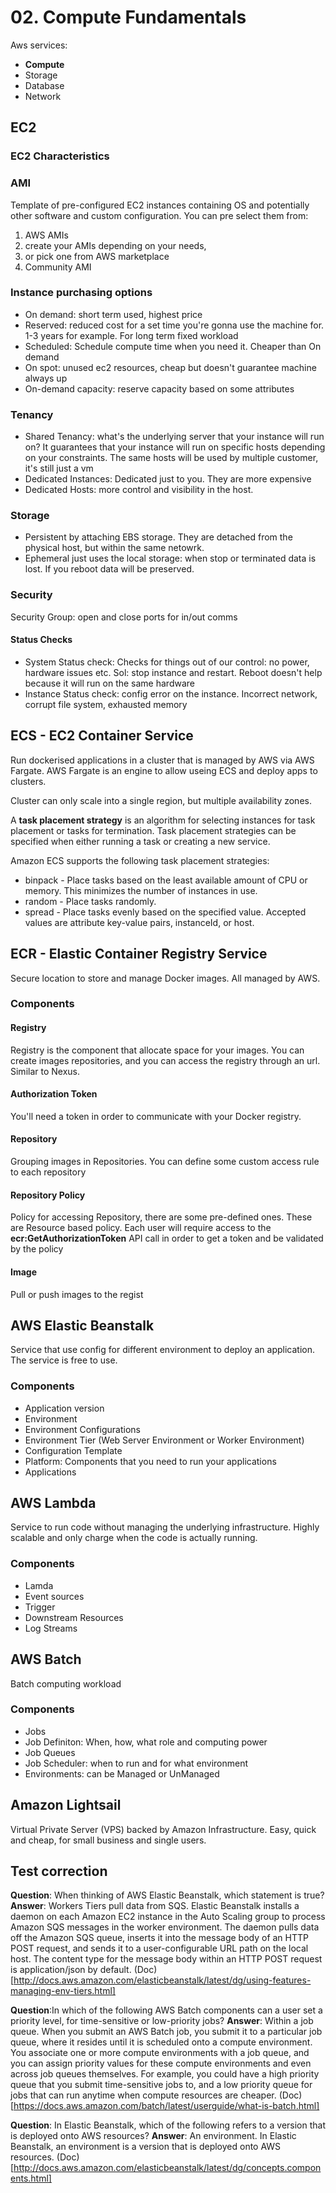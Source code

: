 # 02. Compute Fundamentals
Aws services:
- **Compute**
- Storage
- Database
- Network

## EC2
### EC2 Characteristics
### AMI
Template of pre-configured EC2 instances containing OS and potentially other software and custom configuration. You can pre select them from: 

1. AWS AMIs
2. create your AMIs depending on your needs,
3. or pick one from AWS marketplace
4. Community AMI

### Instance purchasing options

- On demand: short term used, highest price
- Reserved: reduced cost for a set time you're gonna use the machine for. 1-3 years for example. For long term fixed workload
- Scheduled: Schedule compute time when you need it. Cheaper than On demand
- On spot: unused ec2 resources, cheap but doesn't guarantee machine always up
- On-demand capacity: reserve capacity based on some attributes

### Tenancy
- Shared Tenancy: what's the underlying server that your instance will run on? It guarantees that your instance will run on specific hosts depending on your constraints. The same hosts will be used by multiple customer, it's still just a vm
- Dedicated Instances: Dedicated just to you. They are more expensive
- Dedicated Hosts: more control and visibility in the host.

### Storage
- Persistent by attaching EBS storage. They are detached from the physical host, but within the same netowrk.
- Ephemeral just uses the local storage: when stop or terminated data is lost. If you reboot data will be preserved.

### Security
Security Group: open and close ports for in/out comms

#### Status Checks
- System Status check: Checks for things out of our control: no power, hardware issues etc. Sol: stop instance and restart. Reboot doesn't help because it will run on the same hardware
- Instance Status check: config error on the instance. Incorrect network, corrupt file system, exhausted memory

## ECS - EC2 Container Service
Run dockerised applications in a cluster that is managed by AWS via AWS Fargate.
AWS Fargate is an engine to allow useing ECS and deploy apps to clusters.

Cluster can only scale into a single region, but multiple availability zones.

A **task placement strategy** is an algorithm for selecting instances for task placement or tasks for termination. Task placement strategies can be specified when either running a task or creating a new service.

Amazon ECS supports the following task placement strategies:
* binpack - Place tasks based on the least available amount of CPU or memory. This minimizes the number of instances in use.
* random - Place tasks randomly.
* spread - Place tasks evenly based on the specified value. Accepted values are attribute key-value pairs, instanceId, or host. 

## ECR - Elastic Container Registry Service
Secure location to store and manage Docker images. All managed by AWS.

### Components
#### Registry
Registry is the component that allocate space for your images. You can create images repositories, and you can access
the registry through an url. Similar to Nexus.

#### Authorization Token
You'll need a token in order to communicate with your Docker registry.  

#### Repository
Grouping images in Repositories. You can define some custom access rule to each repository

#### Repository Policy
Policy for accessing Repository, there are some pre-defined ones. These are Resource based policy.
Each user will require access to the **ecr:GetAuthorizationToken** API call in order to get a token and
be validated by the policy

#### Image
Pull or push images to the regist

## AWS Elastic Beanstalk
Service that use config for different environment to deploy an application. The service is free to use.

### Components
- Application version
- Environment
- Environment Configurations
- Environment Tier (Web Server Environment or Worker Environment)
- Configuration Template
- Platform: Components that you need to run your applications
- Applications

## AWS Lambda
Service to run code without managing the underlying infrastructure. Highly scalable and only charge when
the code is actually running.

### Components
- Lamda
- Event sources
- Trigger
- Downstream Resources
- Log Streams

## AWS Batch
Batch computing workload

### Components
- Jobs
- Job Definiton: When, how, what role and computing power
- Job Queues
- Job Scheduler: when to run and for what environment
- Environments: can be Managed or UnManaged

## Amazon Lightsail
Virtual Private Server (VPS) backed by Amazon Infrastructure. Easy, quick and cheap, for small business and single users. 

## Test correction
**Question**: When thinking of AWS Elastic Beanstalk, which statement is true?
**Answer**: Workers Tiers pull data from SQS. Elastic Beanstalk installs a daemon on each Amazon EC2 instance in the Auto Scaling group to process Amazon SQS messages in the worker environment. The daemon pulls data off the Amazon SQS queue, inserts it into the message body of an HTTP POST request, and sends it to a user-configurable URL path on the local host. The content type for the message body within an HTTP POST request is application/json by default. (Doc)[http://docs.aws.amazon.com/elasticbeanstalk/latest/dg/using-features-managing-env-tiers.html]

**Question**:In which of the following AWS Batch components can a user set a priority level, for time-sensitive or low-priority jobs?
**Answer**: Within a job queue. When you submit an AWS Batch job, you submit it to a particular job queue, where it resides until it is scheduled onto a compute environment. You associate one or more compute environments with a job queue, and you can assign priority values for these compute environments and even across job queues themselves. For example, you could have a high priority queue that you submit time-sensitive jobs to, and a low priority queue for jobs that can run anytime when compute resources are cheaper. (Doc)[https://docs.aws.amazon.com/batch/latest/userguide/what-is-batch.html]

**Question**: In Elastic Beanstalk, which of the following refers to a version that is deployed onto AWS resources?
**Answer**: An environment. In Elastic Beanstalk, an environment is a version that is deployed onto AWS resources. (Doc)[http://docs.aws.amazon.com/elasticbeanstalk/latest/dg/concepts.components.html]


